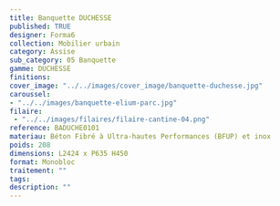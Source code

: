 ```yaml
---
title: Banquette DUCHESSE 
published: TRUE
designer: Forma6
collection: Mobilier urbain
category: Assise
sub_category: 05 Banquette
gamme: DUCHESSE 
finitions: 
cover_image: "../../images/cover_image/banquette-duchesse.jpg"
caroussel: 
- "../../images/banquette-elium-parc.jpg"
filaire: 
 - "../../images/filaires/filaire-cantine-04.png"
reference: BADUCHE0101
materiau: Béton Fibré à Ultra-hautes Performances (BFUP) et inox
poids: 208
dimensions: L2424 x P635 H450
format: Monobloc
traitement: ""
tags: 
description: ""
---
```

